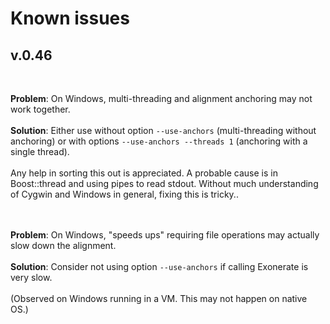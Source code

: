 # Known issues #

## v.0.46 ##

<br>

<b>Problem</b>: On Windows, multi-threading and alignment anchoring may not work together.<br>
<br>
<b>Solution</b>: Either use without option <code>--use-anchors</code> (multi-threading without anchoring) or with options <code>--use-anchors --threads 1</code> (anchoring with a single thread).<br>
<br>
Any help in sorting this out is appreciated. A probable cause is in Boost::thread and using pipes to read stdout. Without much understanding of Cygwin and Windows in general, fixing this is tricky..<br>
<br>
<br>

<b>Problem</b>: On Windows, "speeds ups" requiring file operations may actually slow down the alignment.<br>
<br>
<b>Solution</b>: Consider not using option <code>--use-anchors</code> if calling Exonerate is very slow.<br>
<br>
(Observed on Windows running in a VM. This may not happen on native OS.)<br>
<br>
<br>